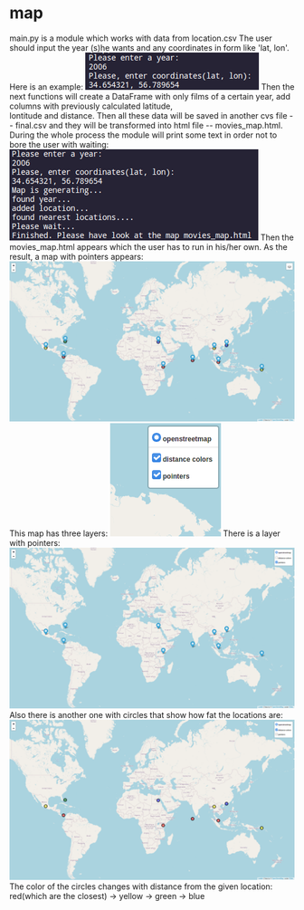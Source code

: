 # map
main.py is a module which works with data from location.csv
The user should input the year (s)he wants and any coordinates
in form like 'lat, lon'. Here is an example:
![](pictures/input.png)
Then the next functions will create a DataFrame with only films of
a certain year, add columns with previously calculated latitude,  
lontitude and distance. Then all these data will be saved in another
cvs file -- final.csv and they will be transformed into html file -- 
movies_map.html.
During the whole process the module will print some text in order not 
to bore the user with waiting:
![](pictures/terminal.png)
Then the movies_map.html appears which the user has to run in his/her
own. As the result, a map with pointers appears:
![](pictures/whole_map.png)
This map has three layers:
![](pictures/layers.png)
There is a layer with pointers:
![](pictures/pointers.png)
Also there is another one with circles that show how fat the locations
are:
![](pictures/circles.png)
The color of the circles changes with distance from the given location:
red(which are the closest) -> yellow -> green -> blue 
